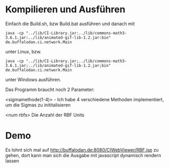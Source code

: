 # Kompilieren und Ausführen
Einfach die Build.sh, bzw Build.bat ausführen und danach mit

`java -cp "../lib/CI-Library.jar:../lib/commons-math3-3.6.1.jar:../lib/animated-gif-lib-1.2.jar:bin" de.buffalodan.ci.network.Main`

unter Linux, bzw.

`java -cp "../lib/CI-Library.jar;../lib/commons-math3-3.6.1.jar;../lib/animated-gif-lib-1.2.jar;bin" de.buffalodan.ci.network.Main`

unter Windows ausführen.

Das Programm braucht noch 2 Parameter:

\<sigmamethode(1-4)\> - Ich habe 4 verschiedene Methoden implementiert, um die Sigmas zu inititalisieren

\<num rbfs\> Die Anzahl der RBF Units

# Demo
Es lohnt sich mal auf http://buffalodan.de:8080/CIWebViewer/RBF.jsp zu gehen, dort kann man sich die Ausgabe mit javascript dynamisch rendern lassen
